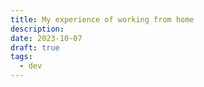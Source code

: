 ```yaml
---
title: My experience of working from home
description:
date: 2023-10-07
draft: true
tags:
  - dev
---
```


